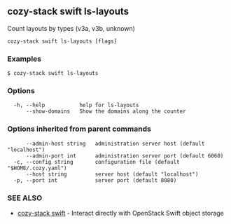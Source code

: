 ## cozy-stack swift ls-layouts

Count layouts by types (v3a, v3b, unknown)

```
cozy-stack swift ls-layouts [flags]
```

### Examples

```
$ cozy-stack swift ls-layouts
```

### Options

```
  -h, --help           help for ls-layouts
      --show-domains   Show the domains along the counter
```

### Options inherited from parent commands

```
      --admin-host string   administration server host (default "localhost")
      --admin-port int      administration server port (default 6060)
  -c, --config string       configuration file (default "$HOME/.cozy.yaml")
      --host string         server host (default "localhost")
  -p, --port int            server port (default 8080)
```

### SEE ALSO

* [cozy-stack swift](cozy-stack_swift.md)	 - Interact directly with OpenStack Swift object storage


